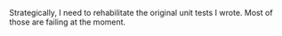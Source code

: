 Strategically, I need to rehabilitate the original unit tests I wrote.  Most of those are failing at the moment.